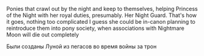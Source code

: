 Ponies that crawl out by the night and keep to themselves, helping Princess of the Night with her royal duties, presumably. Her Night Guard. That's how it goes, nothing too complicated 
I guess she could be in-canon planning to reintroduce them into pony society, when associations with Nightmare Moon will die out completely

Были созданы Луной из пегасов во время войны за трон